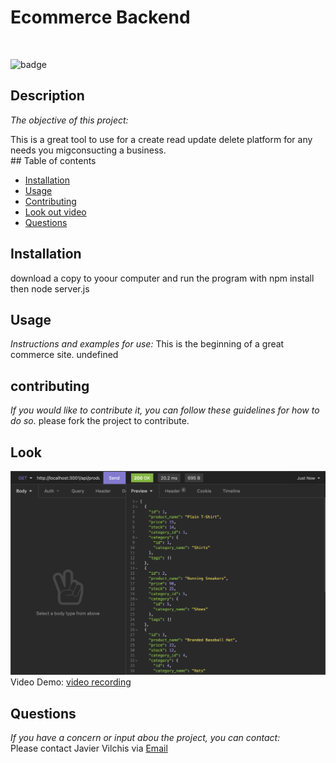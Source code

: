 # Ecommerce Backend

<br>

![badge](https://img.shields.io/apm/l/ecommercebackend?style=flat-square)<br />

## Description 

*The objective of this project:* 

This is a great tool to use for a create read update delete platform for any needs you migconsucting a business.<br>## Table of contents
* [Installation](#installation)
* [Usage](#usage)
* [Contributing](#contributing)
* [Look out video](#look)
* [Questions](#questions)
## Installation
download a copy to yoour computer and run the program with npm install then node server.js
## Usage 
  
*Instructions and examples for use:*
This is the beginning of a great commerce site.
undefined
## contributing
  
*If you would like to contribute it, you can follow these guidelines for how to do so.*
please fork the project to contribute.
## Look
![GitHub Logo](/assets/backend-ecommerce.png)
Video Demo: [ video recording ](https://drive.google.com/file/d/1c3Zysulc0w-ZpZYZGbyYBD7333F31GL7/view)

## Questions

*If you have a concern or input abou the project, you can contact:*
<br>
Please contact Javier Vilchis via [Email](Javivilchis@gmail.com)
